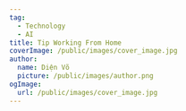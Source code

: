 ```yaml
---
tag:
  - Technology
  - AI
title: Tip Working From Home
coverImage: /public/images/cover_image.jpg
author:
  name: Diện Võ
  picture: /public/images/author.png
ogImage:
  url: /public/images/cover_image.jpg
---
```

